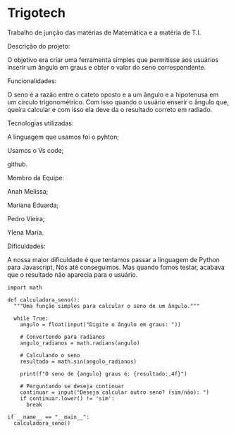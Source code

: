 # Trigotech
Trabalho de junção das matérias de Matemática e a matéria de T.I.

Descrição do projeto:

O objetivo era criar uma ferramenta simples que permitisse aos usuários inserir um ângulo em graus e obter o valor do seno correspondente.

Funcionalidades: 

O seno é a razão entre o cateto oposto e a um ângulo e a hipotenusa em um circulo trigonométrico. 
Com isso quando o usuário enserir o ângulo que, queira calcular e com isso ela deve da o resultado correto em radiado.

Tecnologias utilizadas:

A linguagem que usamos foi o pyhton;

Usamos o Vs code;

github. 

Membro da Equipe:

Anah Melissa;

Mariana Eduarda;

Pedro Vieira; 

Ylena Maria.

Dificuldades:

A nossa maior dificuldade é que tentamos passar a linguagem de Python para Javascript, Nós até conseguimos.
Mas quando fomos testar, acabava que o resultado não aparecia para o usuário.

```
import math

def calculadora_seno():
  """Uma função simples para calcular o seno de um ângulo."""

  while True:
    angulo = float(input("Digite o ângulo em graus: "))

    # Convertendo para radianos
    angulo_radianos = math.radians(angulo)

    # Calculando o seno
    resultado = math.sin(angulo_radianos)

    print(f"O seno de {angulo} graus é: {resultado:.4f}")

    # Perguntando se deseja continuar
    continuar = input("Deseja calcular outro seno? (sim/não): ")
    if continuar.lower() != 'sim':
      break

if __name__ == "__main__":
  calculadora_seno()
